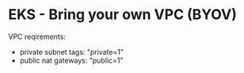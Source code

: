 # EKS - Bring your own VPC (BYOV)

VPC reqirements:

- private subnet tags:  "private=1"
- public nat gateways:  "public=1"



 

